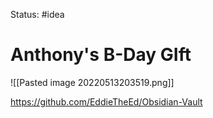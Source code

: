 Status: #idea 
# Anthony's B-Day GIft
![[Pasted image 20220513203519.png]]

https://github.com/EddieTheEd/Obsidian-Vault